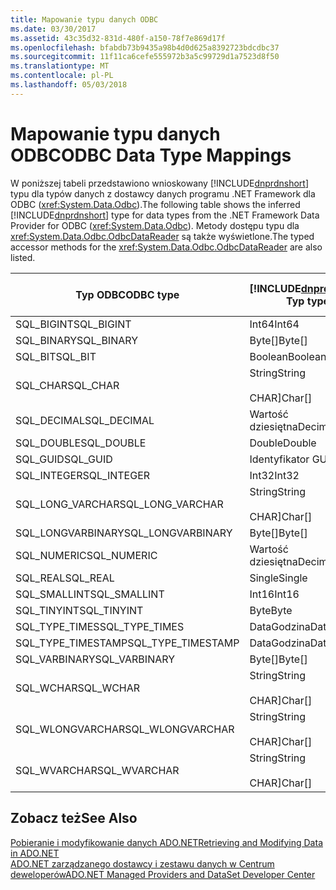 ```yaml
---
title: Mapowanie typu danych ODBC
ms.date: 03/30/2017
ms.assetid: 43c35d32-831d-480f-a150-78f7e869d17f
ms.openlocfilehash: bfabdb73b9435a98b4d0d625a8392723bdcdbc37
ms.sourcegitcommit: 11f11ca6cefe555972b3a5c99729d1a7523d8f50
ms.translationtype: MT
ms.contentlocale: pl-PL
ms.lasthandoff: 05/03/2018
---
```

# <a name="odbc-data-type-mappings"></a><span data-ttu-id="f8505-102">Mapowanie typu danych ODBC</span><span class="sxs-lookup"><span data-stu-id="f8505-102">ODBC Data Type Mappings</span></span>
<span data-ttu-id="f8505-103">W poniższej tabeli przedstawiono wnioskowany [!INCLUDE[dnprdnshort](../../../../includes/dnprdnshort-md.md)] typu dla typów danych z dostawcy danych programu .NET Framework dla ODBC (<xref:System.Data.Odbc>).</span><span class="sxs-lookup"><span data-stu-id="f8505-103">The following table shows the inferred [!INCLUDE[dnprdnshort](../../../../includes/dnprdnshort-md.md)] type for data types from the .NET Framework Data Provider for ODBC (<xref:System.Data.Odbc>).</span></span> <span data-ttu-id="f8505-104">Metody dostępu typu dla <xref:System.Data.Odbc.OdbcDataReader> są także wyświetlone.</span><span class="sxs-lookup"><span data-stu-id="f8505-104">The typed accessor methods for the <xref:System.Data.Odbc.OdbcDataReader> are also listed.</span></span>  
  
|<span data-ttu-id="f8505-105">Typ ODBC</span><span class="sxs-lookup"><span data-stu-id="f8505-105">ODBC type</span></span>|[!INCLUDE[dnprdnshort](../../../../includes/dnprdnshort-md.md)]<span data-ttu-id="f8505-106"> Typ</span><span class="sxs-lookup"><span data-stu-id="f8505-106"> type</span></span>|[!INCLUDE[dnprdnshort](../../../../includes/dnprdnshort-md.md)]<span data-ttu-id="f8505-107"> typizowane metody dostępu</span><span class="sxs-lookup"><span data-stu-id="f8505-107"> typed accessor</span></span>|  
|---------------|----------------------------------------------------------------------|--------------------------------------------------------------------------------|  
|<span data-ttu-id="f8505-108">SQL_BIGINT</span><span class="sxs-lookup"><span data-stu-id="f8505-108">SQL_BIGINT</span></span>|<span data-ttu-id="f8505-109">Int64</span><span class="sxs-lookup"><span data-stu-id="f8505-109">Int64</span></span>|<span data-ttu-id="f8505-110">GetInt64()</span><span class="sxs-lookup"><span data-stu-id="f8505-110">GetInt64()</span></span>|  
|<span data-ttu-id="f8505-111">SQL_BINARY</span><span class="sxs-lookup"><span data-stu-id="f8505-111">SQL_BINARY</span></span>|<span data-ttu-id="f8505-112">Byte[]</span><span class="sxs-lookup"><span data-stu-id="f8505-112">Byte[]</span></span>|<span data-ttu-id="f8505-113">GetBytes()</span><span class="sxs-lookup"><span data-stu-id="f8505-113">GetBytes()</span></span>|  
|<span data-ttu-id="f8505-114">SQL_BIT</span><span class="sxs-lookup"><span data-stu-id="f8505-114">SQL_BIT</span></span>|<span data-ttu-id="f8505-115">Boolean</span><span class="sxs-lookup"><span data-stu-id="f8505-115">Boolean</span></span>|<span data-ttu-id="f8505-116">GetBoolean()</span><span class="sxs-lookup"><span data-stu-id="f8505-116">GetBoolean()</span></span>|  
|<span data-ttu-id="f8505-117">SQL_CHAR</span><span class="sxs-lookup"><span data-stu-id="f8505-117">SQL_CHAR</span></span>|<span data-ttu-id="f8505-118">String</span><span class="sxs-lookup"><span data-stu-id="f8505-118">String</span></span><br /><br /> <span data-ttu-id="f8505-119">CHAR]</span><span class="sxs-lookup"><span data-stu-id="f8505-119">Char[]</span></span>|<span data-ttu-id="f8505-120">GetString()</span><span class="sxs-lookup"><span data-stu-id="f8505-120">GetString()</span></span><br /><br /> <span data-ttu-id="f8505-121">GetChars()</span><span class="sxs-lookup"><span data-stu-id="f8505-121">GetChars()</span></span>|  
|<span data-ttu-id="f8505-122">SQL_DECIMAL</span><span class="sxs-lookup"><span data-stu-id="f8505-122">SQL_DECIMAL</span></span>|<span data-ttu-id="f8505-123">Wartość dziesiętna</span><span class="sxs-lookup"><span data-stu-id="f8505-123">Decimal</span></span>|<span data-ttu-id="f8505-124">GetDecimal()</span><span class="sxs-lookup"><span data-stu-id="f8505-124">GetDecimal()</span></span>|  
|<span data-ttu-id="f8505-125">SQL_DOUBLE</span><span class="sxs-lookup"><span data-stu-id="f8505-125">SQL_DOUBLE</span></span>|<span data-ttu-id="f8505-126">Double</span><span class="sxs-lookup"><span data-stu-id="f8505-126">Double</span></span>|<span data-ttu-id="f8505-127">GetDouble()</span><span class="sxs-lookup"><span data-stu-id="f8505-127">GetDouble()</span></span>|  
|<span data-ttu-id="f8505-128">SQL_GUID</span><span class="sxs-lookup"><span data-stu-id="f8505-128">SQL_GUID</span></span>|<span data-ttu-id="f8505-129">Identyfikator GUID</span><span class="sxs-lookup"><span data-stu-id="f8505-129">Guid</span></span>|<span data-ttu-id="f8505-130">GetGuid()</span><span class="sxs-lookup"><span data-stu-id="f8505-130">GetGuid()</span></span>|  
|<span data-ttu-id="f8505-131">SQL_INTEGER</span><span class="sxs-lookup"><span data-stu-id="f8505-131">SQL_INTEGER</span></span>|<span data-ttu-id="f8505-132">Int32</span><span class="sxs-lookup"><span data-stu-id="f8505-132">Int32</span></span>|<span data-ttu-id="f8505-133">GetInt32()</span><span class="sxs-lookup"><span data-stu-id="f8505-133">GetInt32()</span></span>|  
|<span data-ttu-id="f8505-134">SQL_LONG_VARCHAR</span><span class="sxs-lookup"><span data-stu-id="f8505-134">SQL_LONG_VARCHAR</span></span>|<span data-ttu-id="f8505-135">String</span><span class="sxs-lookup"><span data-stu-id="f8505-135">String</span></span><br /><br /> <span data-ttu-id="f8505-136">CHAR]</span><span class="sxs-lookup"><span data-stu-id="f8505-136">Char[]</span></span>|<span data-ttu-id="f8505-137">GetString()</span><span class="sxs-lookup"><span data-stu-id="f8505-137">GetString()</span></span><br /><br /> <span data-ttu-id="f8505-138">GetChars()</span><span class="sxs-lookup"><span data-stu-id="f8505-138">GetChars()</span></span>|  
|<span data-ttu-id="f8505-139">SQL_LONGVARBINARY</span><span class="sxs-lookup"><span data-stu-id="f8505-139">SQL_LONGVARBINARY</span></span>|<span data-ttu-id="f8505-140">Byte[]</span><span class="sxs-lookup"><span data-stu-id="f8505-140">Byte[]</span></span>|<span data-ttu-id="f8505-141">GetBytes()</span><span class="sxs-lookup"><span data-stu-id="f8505-141">GetBytes()</span></span>|  
|<span data-ttu-id="f8505-142">SQL_NUMERIC</span><span class="sxs-lookup"><span data-stu-id="f8505-142">SQL_NUMERIC</span></span>|<span data-ttu-id="f8505-143">Wartość dziesiętna</span><span class="sxs-lookup"><span data-stu-id="f8505-143">Decimal</span></span>|<span data-ttu-id="f8505-144">GetDecimal()</span><span class="sxs-lookup"><span data-stu-id="f8505-144">GetDecimal()</span></span>|  
|<span data-ttu-id="f8505-145">SQL_REAL</span><span class="sxs-lookup"><span data-stu-id="f8505-145">SQL_REAL</span></span>|<span data-ttu-id="f8505-146">Single</span><span class="sxs-lookup"><span data-stu-id="f8505-146">Single</span></span>|<span data-ttu-id="f8505-147">GetFloat()</span><span class="sxs-lookup"><span data-stu-id="f8505-147">GetFloat()</span></span>|  
|<span data-ttu-id="f8505-148">SQL_SMALLINT</span><span class="sxs-lookup"><span data-stu-id="f8505-148">SQL_SMALLINT</span></span>|<span data-ttu-id="f8505-149">Int16</span><span class="sxs-lookup"><span data-stu-id="f8505-149">Int16</span></span>|<span data-ttu-id="f8505-150">GetInt16()</span><span class="sxs-lookup"><span data-stu-id="f8505-150">GetInt16()</span></span>|  
|<span data-ttu-id="f8505-151">SQL_TINYINT</span><span class="sxs-lookup"><span data-stu-id="f8505-151">SQL_TINYINT</span></span>|<span data-ttu-id="f8505-152">Byte</span><span class="sxs-lookup"><span data-stu-id="f8505-152">Byte</span></span>|<span data-ttu-id="f8505-153">GetByte()</span><span class="sxs-lookup"><span data-stu-id="f8505-153">GetByte()</span></span>|  
|<span data-ttu-id="f8505-154">SQL_TYPE_TIMES</span><span class="sxs-lookup"><span data-stu-id="f8505-154">SQL_TYPE_TIMES</span></span>|<span data-ttu-id="f8505-155">DataGodzina</span><span class="sxs-lookup"><span data-stu-id="f8505-155">DateTime</span></span>|<span data-ttu-id="f8505-156">GetDateTime()</span><span class="sxs-lookup"><span data-stu-id="f8505-156">GetDateTime()</span></span>|  
|<span data-ttu-id="f8505-157">SQL_TYPE_TIMESTAMP</span><span class="sxs-lookup"><span data-stu-id="f8505-157">SQL_TYPE_TIMESTAMP</span></span>|<span data-ttu-id="f8505-158">DataGodzina</span><span class="sxs-lookup"><span data-stu-id="f8505-158">DateTime</span></span>|<span data-ttu-id="f8505-159">GetDateTime()</span><span class="sxs-lookup"><span data-stu-id="f8505-159">GetDateTime()</span></span>|  
|<span data-ttu-id="f8505-160">SQL_VARBINARY</span><span class="sxs-lookup"><span data-stu-id="f8505-160">SQL_VARBINARY</span></span>|<span data-ttu-id="f8505-161">Byte[]</span><span class="sxs-lookup"><span data-stu-id="f8505-161">Byte[]</span></span>|<span data-ttu-id="f8505-162">GetBytes()</span><span class="sxs-lookup"><span data-stu-id="f8505-162">GetBytes()</span></span>|  
|<span data-ttu-id="f8505-163">SQL_WCHAR</span><span class="sxs-lookup"><span data-stu-id="f8505-163">SQL_WCHAR</span></span>|<span data-ttu-id="f8505-164">String</span><span class="sxs-lookup"><span data-stu-id="f8505-164">String</span></span><br /><br /> <span data-ttu-id="f8505-165">CHAR]</span><span class="sxs-lookup"><span data-stu-id="f8505-165">Char[]</span></span>|<span data-ttu-id="f8505-166">GetString()</span><span class="sxs-lookup"><span data-stu-id="f8505-166">GetString()</span></span><br /><br /> <span data-ttu-id="f8505-167">GetChars()</span><span class="sxs-lookup"><span data-stu-id="f8505-167">GetChars()</span></span>|  
|<span data-ttu-id="f8505-168">SQL_WLONGVARCHAR</span><span class="sxs-lookup"><span data-stu-id="f8505-168">SQL_WLONGVARCHAR</span></span>|<span data-ttu-id="f8505-169">String</span><span class="sxs-lookup"><span data-stu-id="f8505-169">String</span></span><br /><br /> <span data-ttu-id="f8505-170">CHAR]</span><span class="sxs-lookup"><span data-stu-id="f8505-170">Char[]</span></span>|<span data-ttu-id="f8505-171">GetString()</span><span class="sxs-lookup"><span data-stu-id="f8505-171">GetString()</span></span><br /><br /> <span data-ttu-id="f8505-172">GetChars()</span><span class="sxs-lookup"><span data-stu-id="f8505-172">GetChars()</span></span>|  
|<span data-ttu-id="f8505-173">SQL_WVARCHAR</span><span class="sxs-lookup"><span data-stu-id="f8505-173">SQL_WVARCHAR</span></span>|<span data-ttu-id="f8505-174">String</span><span class="sxs-lookup"><span data-stu-id="f8505-174">String</span></span><br /><br /> <span data-ttu-id="f8505-175">CHAR]</span><span class="sxs-lookup"><span data-stu-id="f8505-175">Char[]</span></span>|<span data-ttu-id="f8505-176">GetString()</span><span class="sxs-lookup"><span data-stu-id="f8505-176">GetString()</span></span><br /><br /> <span data-ttu-id="f8505-177">GetChars()</span><span class="sxs-lookup"><span data-stu-id="f8505-177">GetChars()</span></span>|  
  
## <a name="see-also"></a><span data-ttu-id="f8505-178">Zobacz też</span><span class="sxs-lookup"><span data-stu-id="f8505-178">See Also</span></span>  
 [<span data-ttu-id="f8505-179">Pobieranie i modyfikowanie danych ADO.NET</span><span class="sxs-lookup"><span data-stu-id="f8505-179">Retrieving and Modifying Data in ADO.NET</span></span>](../../../../docs/framework/data/adonet/retrieving-and-modifying-data.md)  
 [<span data-ttu-id="f8505-180">ADO.NET zarządzanego dostawcy i zestawu danych w Centrum deweloperów</span><span class="sxs-lookup"><span data-stu-id="f8505-180">ADO.NET Managed Providers and DataSet Developer Center</span></span>](http://go.microsoft.com/fwlink/?LinkId=217917)
